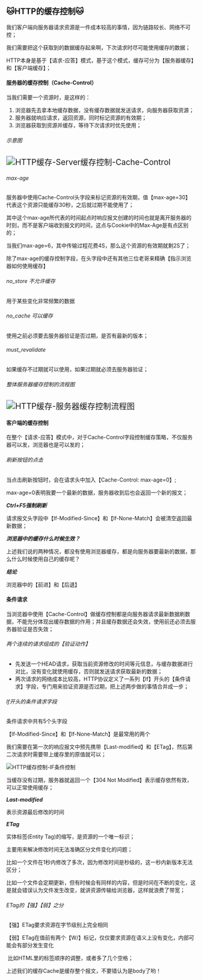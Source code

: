 ## 🐱HTTP的缓存控制🐱

我们客户端向服务器请求资源是一件成本较高的事情，因为链路较长、网络不可控；

我们需要把这个获取到的数据缓存起来啊，下次请求时尽可能使用缓存的数据；

HTTP本身是基于【请求-应答】模式，基于这个模式，缓存可分为【服务器缓存】和【客户端缓存】；

#### 服务器的缓存控制（Cache-Control）

当我们需要一个资源时，是这样的：

1. 浏览器先去拿本地缓存数据，没有缓存数据就发送请求，向服务器获取资源；
2. 服务器就响应请求，返回资源，同时标记资源的有效期；
3. 浏览器获取到资源并缓存，等待下次请求时优先使用；

###### 示意图

<img src="https://raw.githubusercontent.com/dashingqi/DQPicBeg/main/202206041822318.png" alt="HTTP缓存-Server缓存控制-Cache-Control" style="zoom:150%;" />

###### max-age

服务器中使用Cache-Control头字段来标记资源的有效期，值【max-age=30】代表这个资源只能缓存30秒，之后就过期不能使用了；

其中这个max-age所代表的时间起点时响应报文创建的时间也就是离开服务器的时刻，而不是客户端收到报文的时间，这点与Cookie中的Max-Age是有点区别的；

当我们max-age=6，其中传输过程花费4S，那么这个资源的有效期就剩2S了；

除了max-age的缓存控制字段，在头字段中还有其他三位老哥来精确【指示浏览器如何使用缓存】

###### no_store 不允许缓存

用于某些变化非常频繁的数据

###### no_cache 可以缓存

使用之前必须要去服务器验证是否过期，是否有最新的版本；

###### must_revalidate

如果缓存不过期就可以使用，如果过期就必须去服务器验证；

###### 整体服务器缓存控制的流程图

<img src="https://raw.githubusercontent.com/dashingqi/DQPicBeg/main/202206041204320.png" alt="HTTP缓存-服务器缓存控制流程图" style="zoom:150%;" />

#### 客户端的缓存控制

在整个【请求-应答】模式中，对于Cache-Control字段控制缓存策略，不仅服务器可以发，浏览器也是可以发的；

###### 刷新按钮的点击

当点击刷新按钮时，会在请求头中加入【Cache-Control: max-age=0】;

max-age=0表明我要一个最新的数据，服务器收到后也会返回一个新的报文；

***Ctrl+F5强制刷新***

请求报文头字段中【If-Modified-Since】和【If-None-Match】会被清空返回最新数据；

***浏览器中的缓存什么时候生效？***

上述我们说的两种情况，都没有使用浏览器缓存，都是向服务器要最新的数据，那么什么时候使用自己的缓存呢？

***结论***

浏览器中的【前进】和【后退】

#### 条件请求

当浏览器中使用【Cache-Control】做缓存控制都是向服务器请求最新数据刷数据，不能充分体现出缓存数据的作用；并且缓存数据还会失效，使用前还必须去服务器验证是否失效；

###### 两个连续的请求组成的【验证动作】

- 先发送一个HEAD请求，获取当前资源修改的时间等元信息，与缓存数据进行对比，没有变化就使用缓存，否则就发送请求获取最新的数据；
- 两次请求的网络成本比较高，HTTP协议定义了一系列【If】开头的【条件请求】字段，专门用来验证资源是否过期，把上述两步做的事情合并成一步；

###### If开头的条件请求字段

条件请求中共有5个头字段

【If-Modified-Since】和【If-None-Match】是最常用的两个

我们需要在第一次的响应报文中预先携带【Last-modified】和【ETag】，然后第二次请求时需要带上缓存里的原值就可以；

![HTTP缓存控制-IF条件控制](https://raw.githubusercontent.com/dashingqi/DQPicBeg/main/202206041821537.png)

当缓存没有过期，服务器就返回一个【304 Not Modified】表示缓存依然有效，可以正常使用缓存；

***Last-modified***

表示资源最后修改的时间

***ETag***

实体标签(Entity Tag)的缩写，是资源的一个唯一标识；

主要用来解决修改时间无法准确区分文件变化的问题；

比如一个文件在1秒内修改了多次，因为修改时间是秒级的，这一秒内新版本无法区分；

比如一个文件会定期更新，但有时候会有同样的内容，但是时间在不断的变化，这是就会错误认为文件发生改变，就讲资源传输给浏览器，这样就浪费了带宽；

###### ETag的【强】【弱】之分

【强】ETag要求资源在字节级别上完全相同

【弱】ETag在值前有两个【W/】标记，仅仅要求资源在语义上没有变化，内部可能会有部分发生变化

​	比如HTML里的标签顺序的调整，或者多了几个空格；



上述我们的缓存Cache是缓存整个报文，不要错认为是body了哟！



